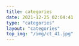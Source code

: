 ```yaml
---
title: categories
date: 2021-12-25 02:04:41
type: "categories"
layout: "categories"
top_img: "/img/ct_41.jpg"
---
```

